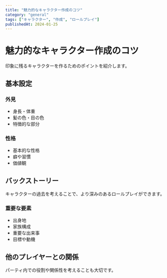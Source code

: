 ```yaml
---
title: "魅力的なキャラクター作成のコツ"
category: "general"
tags: ["キャラクター", "作成", "ロールプレイ"]
publishedAt: 2024-01-25
---
```


# 魅力的なキャラクター作成のコツ

印象に残るキャラクターを作るためのポイントを紹介します。

## 基本設定

### 外見
- 身長・体重
- 髪の色・目の色
- 特徴的な部分

### 性格
- 基本的な性格
- 癖や習慣
- 価値観

## バックストーリー

キャラクターの過去を考えることで、より深みのあるロールプレイができます。

### 重要な要素
- 出身地
- 家族構成
- 重要な出来事
- 目標や動機

## 他のプレイヤーとの関係

パーティ内での役割や関係性を考えることも大切です。
